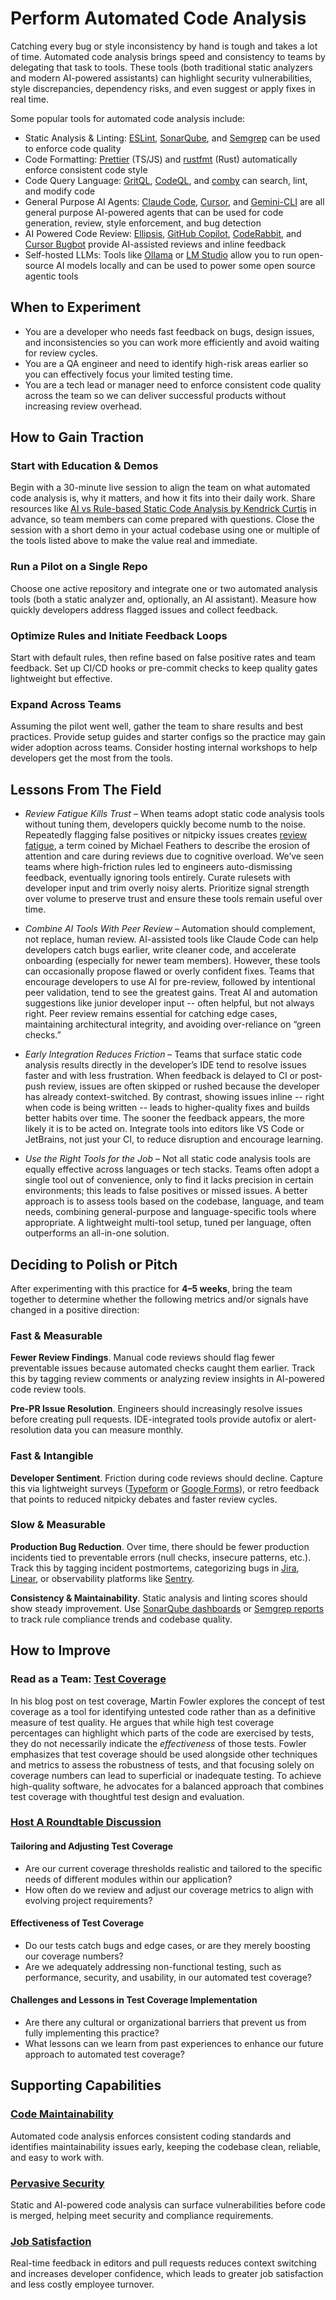 # Perform Automated Code Analysis

Catching every bug or style inconsistency by hand is tough and takes a lot of time. Automated code analysis brings speed and consistency to teams by delegating that task to tools. These tools (both traditional static analyzers and modern AI-powered assistants) can highlight security vulnerabilities, style discrepancies, dependency risks, and even suggest or apply fixes in real time.

Some popular tools for automated code analysis include:

- Static Analysis & Linting: [ESLint](https://eslint.org/docs/latest/use/getting-started), [SonarQube](https://github.com/SonarSource/sonarqube), and [Semgrep](https://github.com/semgrep/semgrep) can be used to enforce code quality
- Code Formatting: [Prettier](https://prettier.io/docs/integrating-with-linters) (TS/JS) and [rustfmt](https://github.com/rust-lang/rustfmt) (Rust) automatically enforce consistent code style
- Code Query Language: [GritQL](https://github.com/honeycombio/gritql), [CodeQL](https://codeql.github.com/), and [comby](https://github.com/comby-tools/comby) can search, lint, and modify code
- General Purpose AI Agents: [Claude Code](https://www.anthropic.com/claude), [Cursor](https://cursor.com/), and [Gemini-CLI](https://github.com/google-gemini/gemini-cli) are all general purpose AI-powered agents that can be used for code generation, review, style enforcement, and bug detection
- AI Powered Code Review: [Ellipsis](https://www.ellipsis.dev/), [GitHub Copilot](https://docs.github.com/en/copilot/how-tos/use-copilot-agents/request-a-code-review/use-code-review), [CodeRabbit](https://www.coderabbit.ai), and [Cursor Bugbot](https://cursor.com/bugbot) provide AI-assisted reviews and inline feedback
- Self-hosted LLMs: Tools like [Ollama](https://github.com/ollama/) or [LM Studio](https://github.com/lmstudio-ai) allow you to run open-source AI models locally and can be used to power some open source agentic tools

## When to Experiment

- You are a developer who needs fast feedback on bugs, design issues, and inconsistencies so you can work more efficiently and avoid waiting for review cycles.
- You are a QA engineer and need to identify high-risk areas earlier so you can effectively focus your limited testing time.
- You are a tech lead or manager need to enforce consistent code quality across the team so we can deliver successful products without increasing review overhead.

## How to Gain Traction

### Start with Education & Demos

Begin with a 30-minute live session to align the team on what automated code analysis is, why it matters, and how it fits into their daily work. Share resources like [AI vs Rule-based Static Code Analysis by Kendrick Curtis](/resources/tech/ai-vs-rule-based-static-code-analysis.md) in advance, so team members can come prepared with questions. Close the session with a short demo in your actual codebase using one or multiple of the tools listed above to make the value real and immediate.

### Run a Pilot on a Single Repo

Choose one active repository and integrate one or two automated analysis tools (both a static analyzer and, optionally, an AI assistant). Measure how quickly developers address flagged issues and collect feedback.

### Optimize Rules and Initiate Feedback Loops

Start with default rules, then refine based on false positive rates and team feedback. Set up CI/CD hooks or pre-commit checks to keep quality gates lightweight but effective.

### Expand Across Teams

Assuming the pilot went well, gather the team to share results and best practices. Provide setup guides and starter configs so the practice may gain wider adoption across teams. Consider hosting internal workshops to help developers get the most from the tools.

## Lessons From The Field

- _Review Fatigue Kills Trust_ – When teams adopt static code analysis tools without tuning them, developers quickly become numb to the noise. Repeatedly flagging false positives or nitpicky issues creates [review fatigue](/resources/tech/where-ai-meets-code.md), a term coined by Michael Feathers to describe the erosion of attention and care during reviews due to cognitive overload. We’ve seen teams where high-friction rules led to engineers auto-dismissing feedback, eventually ignoring tools entirely. Curate rulesets with developer input and trim overly noisy alerts. Prioritize signal strength over volume to preserve trust and ensure these tools remain useful over time.

- _Combine AI Tools With Peer Review_ – Automation should complement, not replace, human review. AI-assisted tools like Claude Code can help developers catch bugs earlier, write cleaner code, and accelerate onboarding (especially for newer team members). However, these tools can occasionally propose flawed or overly confident fixes. Teams that encourage developers to use AI for pre-review, followed by intentional peer validation, tend to see the greatest gains. Treat AI and automation suggestions like junior developer input -- often helpful, but not always right. Peer review remains essential for catching edge cases, maintaining architectural integrity, and avoiding over-reliance on “green checks.”

- _Early Integration Reduces Friction_ – Teams that surface static code analysis results directly in the developer’s IDE tend to resolve issues faster and with less frustration. When feedback is delayed to CI or post-push review, issues are often skipped or rushed because the developer has already context-switched. By contrast, showing issues inline -- right when code is being written -- leads to higher-quality fixes and builds better habits over time. The sooner the feedback appears, the more likely it is to be acted on. Integrate tools into editors like VS Code or JetBrains, not just your CI, to reduce disruption and encourage learning.

- _Use the Right Tools for the Job_ – Not all static code analysis tools are equally effective across languages or tech stacks. Teams often adopt a single tool out of convenience, only to find it lacks precision in certain environments; this leads to false positives or missed issues. A better approach is to assess tools based on the codebase, language, and team needs, combining general-purpose and language-specific tools where appropriate. A lightweight multi-tool setup, tuned per language, often outperforms an all-in-one solution.

## Deciding to Polish or Pitch

After experimenting with this practice for **4–5 weeks**, bring the team together to determine whether the following metrics and/or signals have changed in a positive direction:

### Fast & Measurable

**Fewer Review Findings**. Manual code reviews should flag fewer preventable issues because automated checks caught them earlier. Track this by tagging review comments or analyzing review insights in AI-powered code review tools.

**Pre-PR Issue Resolution**. Engineers should increasingly resolve issues before creating pull requests. IDE-integrated tools provide autofix or alert-resolution data you can measure monthly.

### Fast & Intangible

**Developer Sentiment**. Friction during code reviews should decline. Capture this via lightweight surveys ([Typeform](https://www.typeform.com/) or [Google Forms](https://workspace.google.com/products/forms/)), or retro feedback that points to reduced nitpicky debates and faster review cycles.

### Slow & Measurable

**Production Bug Reduction**. Over time, there should be fewer production incidents tied to preventable errors (null checks, insecure patterns, etc.). Track this by tagging incident postmortems, categorizing bugs in [Jira](https://support.atlassian.com/jira-cloud-administration/docs/what-are-issue-types/), [Linear](https://linear.app/docs/labels), or observability platforms like [Sentry](https://docs.sentry.io/product/issues/).

**Consistency & Maintainability**. Static analysis and linting scores should show steady improvement. Use [SonarQube dashboards](https://docs.sonarsource.com/sonarqube-server/10.6/user-guide/code-metrics/introduction/) or [Semgrep reports](https://semgrep.dev/docs/semgrep-ci/overview/) to track rule compliance trends and codebase quality.

## How to Improve

### Read as a Team: [Test Coverage](https://martinfowler.com/bliki/TestCoverage.html)

In his blog post on test coverage, Martin Fowler explores the concept of test coverage as a tool for identifying untested code rather than as a definitive measure of test quality.
He argues that while high test coverage percentages can highlight which parts of the code are exercised by tests, they do not necessarily indicate the *effectiveness* of those tests.
Fowler emphasizes that test coverage should be used alongside other techniques and metrics to assess the robustness of tests, and that focusing solely on coverage numbers can lead to superficial or inadequate testing. To achieve high-quality software, he advocates for a balanced approach that combines test coverage with thoughtful test design and evaluation.

### [Host A Roundtable Discussion](/practices/host-a-roundtable-discussion.md)

#### Tailoring and Adjusting Test Coverage

* Are our current coverage thresholds realistic and tailored to the specific needs of different modules within our application?
* How often do we review and adjust our coverage metrics to align with evolving project requirements?

#### Effectiveness of Test Coverage

* Do our tests catch bugs and edge cases, or are they merely boosting our coverage numbers?
* Are we adequately addressing non-functional testing, such as performance, security, and usability, in our automated test coverage?

#### Challenges and Lessons in Test Coverage Implementation

* Are there any cultural or organizational barriers that prevent us from fully implementing this practice?
* What lessons can we learn from past experiences to enhance our future approach to automated test coverage?

## Supporting Capabilities

### [Code Maintainability](/capabilities/code-maintainability.md)

Automated code analysis enforces consistent coding standards and identifies maintainability issues early, keeping the codebase clean, reliable, and easy to work with.

### [Pervasive Security](/capabilities/pervasive-security.md)

Static and AI-powered code analysis can surface vulnerabilities before code is merged, helping meet security and compliance requirements.

### [Job Satisfaction](/capabilities/job-satisfaction.md)

Real-time feedback in editors and pull requests reduces context switching and increases developer confidence, which leads to greater job satisfaction and less costly employee turnover.

